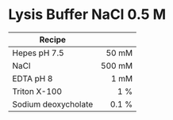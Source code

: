 # Lysis Buffer NaCl 0.5 M

|Recipe||
|-------------|-----:|
|Hepes pH 7.5   |  50 mM |
|NaCl           |    500 mM |
|EDTA pH 8 |     1 mM |
|Triton X-100|1 % |
|Sodium deoxycholate|0.1 %|

